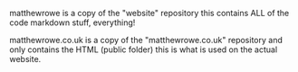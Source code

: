 matthewrowe is a copy of the "website" repository this contains ALL of the code markdown stuff, everything!

matthewrowe.co.uk is a copy of the "matthewrowe.co.uk" repository and only contains the HTML (public folder) this is what is used on the actual website.